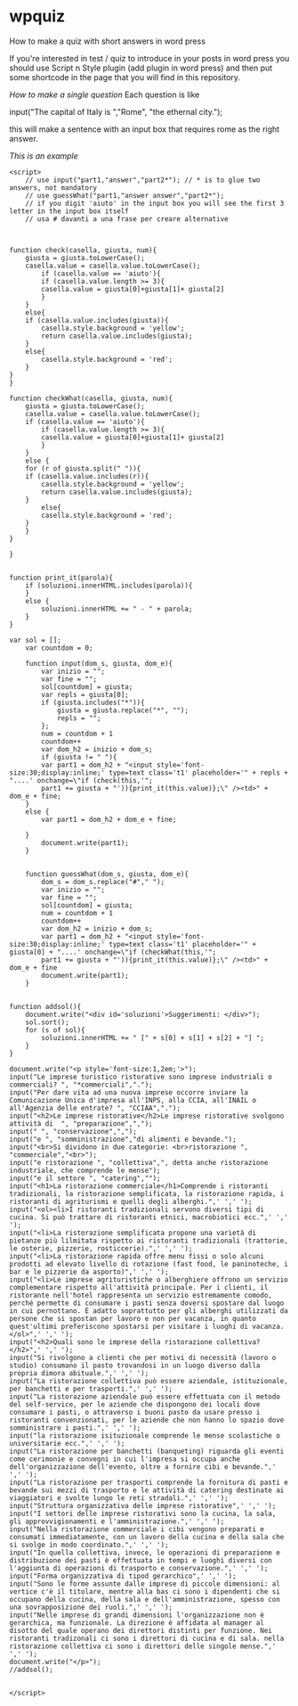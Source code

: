 # wpquiz
How to make a quiz with short answers in word press

If you're interested in test / quiz to introduce in your posts in word press you should use Script n Style plugin (add plugin in word press) and then put some shortcode in the page that you will find in this repository.

*How to make a single question*
Each question is like 

input("The capital of Italy is ","Rome", "the ethernal city.");

this will make a sentence with an input box that requires rome as the right answer.

*This is an example*

    <script>
        // use input("part1,"answer","part2*"); // * is to glue two answers, not mandatory
        // use guessWhat("part1,"answer answer","part2*");
        // if you digit 'aiuto' in the input box you will see the first 3 letter in the input box itself
        // usa # davanti a una frase per creare alternative



    function check(casella, giusta, num){
        giusta = giusta.toLowerCase();
        casella.value = casella.value.toLowerCase();
            if (casella.value == 'aiuto'){
            if (casella.value.length >= 3){
            casella.value = giusta[0]+giusta[1]+ giusta[2]
            }
        }
        else{
        if (casella.value.includes(giusta)){
            casella.style.background = 'yellow';
            return casella.value.includes(giusta);
        }
        else{
            casella.style.background = 'red';
        }
    }
    }

    function checkWhat(casella, giusta, num){
        giusta = giusta.toLowerCase();
        casella.value = casella.value.toLowerCase();
        if (casella.value == 'aiuto'){
            if (casella.value.length >= 3){
            casella.value = giusta[0]+giusta[1]+ giusta[2]
            }
        }
        else {
        for (r of giusta.split(" ")){
        if (casella.value.includes(r)){
            casella.style.background = 'yellow';
            return casella.value.includes(giusta);
        }
            else{
            casella.style.background = 'red';
        }
        }
    }

    }


    function print_it(parola){
        if (soluzioni.innerHTML.includes(parola)){
        }
        else {
            soluzioni.innerHTML += " - " + parola;
        }
    }

    var sol = [];
        var countdom = 0;

        function input(dom_s, giusta, dom_e){
            var inizio = "";
            var fine = "";
            sol[countdom] = giusta;
            var repls = giusta[0];
            if (giusta.includes("*")){
                giusta = giusta.replace("*", "");
                repls = "";
            };
            num = countdom + 1
            countdom++
            var dom_h2 = inizio + dom_s;
            if (giusta != " "){
            var part1 = dom_h2 + "<input style='font-size:30;display:inline;' type=text class='t1' placeholder='" + repls + "....' onchange=\"if (check(this,'";
            part1 += giusta + "')){print_it(this.value)};\" /><td>" + dom_e + fine;
        }
        else {
            var part1 = dom_h2 + dom_e + fine;

        }
            document.write(part1);
        }


        function guessWhat(dom_s, giusta, dom_e){
            dom_s = dom_s.replace("#"," ");
            var inizio = "";
            var fine = "";
            sol[countdom] = giusta;
            num = countdom + 1
            countdom++
            var dom_h2 = inizio + dom_s;
            var part1 = dom_h2 + "<input style='font-size:30;display:inline;' type=text class='t1' placeholder='" + giusta[0] + "....' onchange=\"if (checkWhat(this,'";
            part1 += giusta + "')){print_it(this.value)};\" /><td>" + dom_e + fine
            document.write(part1);
        }


    function addsol(){
        document.write("<div id='soluzioni'>Suggerimenti: </div>");
        sol.sort();
        for (s of sol){
            soluzioni.innerHTML += " [" + s[0] + s[1] + s[2] + "] ";
        }
    }

    document.write("<p style='font-size:1,2em;'>");
    input("Le imprese turistico ristorative sono imprese industriali o commerciali? ", "*commerciali",".");
    input("Per dare vita ad una nuova imprese occorre inviare la Comunicazione Unica d'impresa all'INPS, alla CCIA, all'INAIL o all'Agenzia delle entrate? ", "CCIAA",".");
    input("<h2>Le imprese ristorative</h2>Le imprese ristorative svolgono attività di  ", "preparazione",",");
    input(" ", "conservazione",",");
    input("e ", "somministrazione","di alimenti e bevande.");
    input("<br>Si dividono in due categorie: <br>ristorazione ", "commerciale","<br>");
    input("e ristorazione ", "collettiva",", detta anche ristorazione industriale, che comprende le mense");
    input("e il settore ", "catering","");
    input("<h1>La ristorazione commerciale</h1>Comprende i ristoranti tradizionali, la ristorazione semplificata, la ristorazione rapida, i ristoranti di agriturismi e quelli degli alberghi.",' ',' ');
    input("<ol><li>I ristoranti tradizionali servono diversi tipi di cucina. Si può trattare di ristoranti etnici, macrobiotici ecc.",' ',' ');
    input("<li>La ristorazione semplificata propone una varietà di pietanze più lilmitata rispetto ai ristoranti tradizionali (trattorie, le osterie, pizzerie, rosticcerie).",' ',' ');
    input("<li>La ristorazione rapida offre menu fissi o solo alcuni prodotti ad elevato livello di rotazione (fast food, le paninoteche, i bar e le pizzerie da asporto)",' ',' ');
    input("<li>Le imprese agrituristiche o alberghiere offrono un servizio complementare rispetto all'attività principale. Per i clienti, il ristorante nell'hotel rappresenta un servizio estremamente comodo, perché permette di consumare i pasti senza doversi spostare dal luogo in cui pernottano. È adatto soprattutto per gli alberghi utilizzati da persone che si spostan per lavoro e non per vacanza, in quanto quest'ultimi preferiscono spostarsi per visitare i luoghi di vacanza.</ol>",' ',' ');
    input("<h2>Quali sono le imprese della ristorazione collettiva?</h2>",' ',' ');
    input("Si rivolgono a clienti che per motivi di necessità (lavoro o studio) consumano il pasto trovandosi in un luogo diverso dalla propria dimora abituale.",' ',' ');
    input("La ristorazione collettiva può essere aziendale, istituzionale, per banchetti e per trasporti.",' ',' ');
    input("La ristorazione aziendale può essere effettuata con il metodo del self-service, per le aziende che dispongono dei locali dove consumare i pasti, o attraverso i buoni pasto da usare presso i ristoranti convenzionati, per le aziende che non hanno lo spazio dove somministrare i pasti.",' ',' ');
    input("la ristorazione isituzionale comprende le mense scolastiche o universitarie ecc.",' ',' ');
    input("La ristorazione per banchetti (banqueting) riguarda gli eventi come cerimonie e convegni in cui l'impresa si occupa anche dell'organizzazione dell'evento, oltre a fornire cibi e bevande.",' ',' ');
    input("La ristorazione per trasporti comprende la fornitura di pasti e bevande sui mezzi di trasporto e le attività di catering destinate ai viaggiatori e svolte lungo le reti stradali.",' ',' ');
    input("Struttura organizzativa delle imprese ristorative",' ',' ');
    input("I settori delle imprese ristorativi sono la cucina, la sala, gli approvvigionamenti e l'amministrazione.",' ',' ');
    input("Nella ristorazione commerciale i cibi vengono preparati e consumati immediatamente, con un lavoro della cucina e della sala che si svolge in modo coordinato.",' ',' ');
    input("In quella collettiva, invece, le operazioni di preparazione e distribuzione dei pasti è effettuata in tempi e luoghi diversi con l'aggiunta di operazioni di trasporto e conservazione.",' ',' ');
    input("Forma organizzativa di tipod gerarchico",' ',' ');
    input("Sono le forme assunte dalle imprese di piccole dimensioni: al vertice c'è il titolare, mentre alla bas ci sono i dipendenti che si occupano della cucina, della sala e dell'amministrazione, spesso con una sovrapposizione dei ruoli.",' ',' ');
    input("Nelle imprese di grandi dimensioni l'organizzazione non è gerarchica, ma funzionale. La direzione è affidata al manager al disotto del quale operano dei direttori distinti per funzione. Nei ristoranti tradizonali ci sono i direttori di cucina e di sala. nella ristorazione collettiva ci sono i direttori delle singole mense.",' ',' ');
    document.write("</p>");
    //addsol();


    </script>
